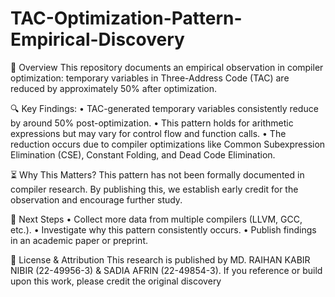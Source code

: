 # TAC-Optimization-Pattern-Empirical-Discovery
📌 Overview
This repository documents an empirical observation in compiler optimization: temporary variables in Three-Address Code (TAC) are reduced by approximately 50% after optimization.

🔍 Key Findings:
• TAC-generated temporary variables consistently reduce by around 50% post-optimization. • This pattern holds for arithmetic expressions but may vary for control flow and function calls. • The reduction occurs due to compiler optimizations like Common Subexpression Elimination (CSE), Constant Folding, and Dead Code Elimination.

⏳ Why This Matters?
This pattern has not been formally documented in compiler research. By publishing this, we establish early credit for the observation and encourage further study.

🚀 Next Steps
• Collect more data from multiple compilers (LLVM, GCC, etc.). • Investigate why this pattern consistently occurs. • Publish findings in an academic paper or preprint.

📜 License & Attribution
This research is published by MD. RAIHAN KABIR NIBIR (22-49956-3) & SADIA AFRIN (22-49854-3). If you reference or build upon this work, please credit the original discovery
